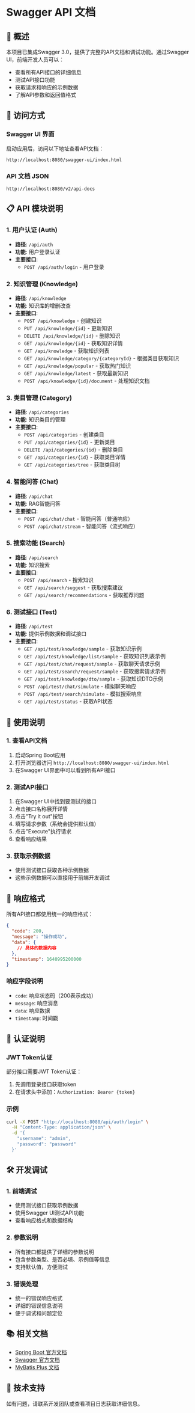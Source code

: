 # Swagger API 文档

## 📖 概述

本项目已集成Swagger 3.0，提供了完整的API文档和调试功能。通过Swagger UI，前端开发人员可以：

- 查看所有API接口的详细信息
- 测试API接口功能
- 获取请求和响应的示例数据
- 了解API参数和返回值格式

## 🚀 访问方式

### Swagger UI 界面
启动应用后，访问以下地址查看API文档：
```
http://localhost:8080/swagger-ui/index.html
```

### API 文档 JSON
```
http://localhost:8080/v2/api-docs
```

## 📋 API 模块说明

### 1. 用户认证 (Auth)
- **路径**: `/api/auth`
- **功能**: 用户登录认证
- **主要接口**:
  - `POST /api/auth/login` - 用户登录

### 2. 知识管理 (Knowledge)
- **路径**: `/api/knowledge`
- **功能**: 知识库的增删改查
- **主要接口**:
  - `POST /api/knowledge` - 创建知识
  - `PUT /api/knowledge/{id}` - 更新知识
  - `DELETE /api/knowledge/{id}` - 删除知识
  - `GET /api/knowledge/{id}` - 获取知识详情
  - `GET /api/knowledge` - 获取知识列表
  - `GET /api/knowledge/category/{categoryId}` - 根据类目获取知识
  - `GET /api/knowledge/popular` - 获取热门知识
  - `GET /api/knowledge/latest` - 获取最新知识
  - `POST /api/knowledge/{id}/document` - 处理知识文档

### 3. 类目管理 (Category)
- **路径**: `/api/categories`
- **功能**: 知识类目的管理
- **主要接口**:
  - `POST /api/categories` - 创建类目
  - `PUT /api/categories/{id}` - 更新类目
  - `DELETE /api/categories/{id}` - 删除类目
  - `GET /api/categories/{id}` - 获取类目详情
  - `GET /api/categories/tree` - 获取类目树

### 4. 智能问答 (Chat)
- **路径**: `/api/chat`
- **功能**: RAG智能问答
- **主要接口**:
  - `POST /api/chat/chat` - 智能问答（普通响应）
  - `POST /api/chat/stream` - 智能问答（流式响应）

### 5. 搜索功能 (Search)
- **路径**: `/api/search`
- **功能**: 知识搜索
- **主要接口**:
  - `POST /api/search` - 搜索知识
  - `GET /api/search/suggest` - 获取搜索建议
  - `GET /api/search/recommendations` - 获取推荐问题

### 6. 测试接口 (Test)
- **路径**: `/api/test`
- **功能**: 提供示例数据和调试接口
- **主要接口**:
  - `GET /api/test/knowledge/sample` - 获取知识示例
  - `GET /api/test/knowledge/list/sample` - 获取知识列表示例
  - `GET /api/test/chat/request/sample` - 获取聊天请求示例
  - `GET /api/test/search/request/sample` - 获取搜索请求示例
  - `GET /api/test/knowledge/dto/sample` - 获取知识DTO示例
  - `POST /api/test/chat/simulate` - 模拟聊天响应
  - `POST /api/test/search/simulate` - 模拟搜索响应
  - `GET /api/test/status` - 获取API状态

## 🔧 使用说明

### 1. 查看API文档
1. 启动Spring Boot应用
2. 打开浏览器访问 `http://localhost:8080/swagger-ui/index.html`
3. 在Swagger UI界面中可以看到所有API接口

### 2. 测试API接口
1. 在Swagger UI中找到要测试的接口
2. 点击接口名称展开详情
3. 点击"Try it out"按钮
4. 填写请求参数（系统会提供默认值）
5. 点击"Execute"执行请求
6. 查看响应结果

### 3. 获取示例数据
- 使用测试接口获取各种示例数据
- 这些示例数据可以直接用于前端开发调试

## 📝 响应格式

所有API接口都使用统一的响应格式：

```json
{
  "code": 200,
  "message": "操作成功",
  "data": {
    // 具体的数据内容
  },
  "timestamp": 1640995200000
}
```

### 响应字段说明
- `code`: 响应状态码（200表示成功）
- `message`: 响应消息
- `data`: 响应数据
- `timestamp`: 时间戳

## 🔐 认证说明

### JWT Token认证
部分接口需要JWT Token认证：
1. 先调用登录接口获取token
2. 在请求头中添加：`Authorization: Bearer {token}`

### 示例
```bash
curl -X POST "http://localhost:8080/api/auth/login" \
  -H "Content-Type: application/json" \
  -d '{
    "username": "admin",
    "password": "password"
  }'
```

## 🛠️ 开发调试

### 1. 前端调试
- 使用测试接口获取示例数据
- 使用Swagger UI测试API功能
- 查看响应格式和数据结构

### 2. 参数说明
- 所有接口都提供了详细的参数说明
- 包含参数类型、是否必填、示例值等信息
- 支持默认值，方便测试

### 3. 错误处理
- 统一的错误响应格式
- 详细的错误信息说明
- 便于调试和问题定位

## 📚 相关文档

- [Spring Boot 官方文档](https://spring.io/projects/spring-boot)
- [Swagger 官方文档](https://swagger.io/docs/)
- [MyBatis Plus 文档](https://baomidou.com/)

## 🤝 技术支持

如有问题，请联系开发团队或查看项目日志获取详细信息。 